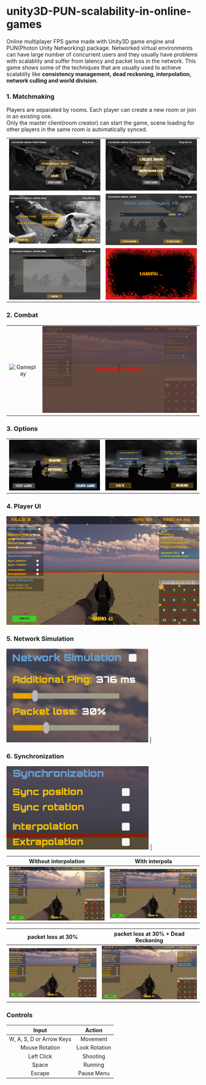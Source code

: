 # unity3D-PUN-scalability-in-online-games

Online multiplayer FPS game made with Unity3D game engine and PUN(Photon Unity Networking) package.
Networked virtual environments can have large number of concurrent users and they usually have problems with scalablity and suffer from 
latency and packet loss in the network.
This game shows some of the techniques that are usually used to achieve scalablity like **consistency management, dead reckoning,
interpolation, network culling and world division.**

<h3>1. Matchmaking</h3>
Players are separated by rooms. Each player can create a new room or join in an existing one. </br>
Only the master client(room creator) can start the game, scene loading for other players in the same room is automatically synced.

|                                                                  |                                                                  |
| :--------------------------------------------------------------: | :--------------------------------------------------------------: |
| <img  alt="Login" src="./Readme%20Resources/image/login.png"> | <img  alt="Matchmaking Options" src="./Readme%20Resources/image/matchmaking.png"> |
| <img  alt="New Room" src="./Readme%20Resources/image/new_room.png"> | <img  alt="Room Info" src="./Readme%20Resources/image/in_room.png"> |
| <img  alt="Room List" src="./Readme%20Resources/image/room_list.png"> | <img  alt="Loading" src="./Readme%20Resources/image/loading.png"> |

<h3>2. Combat</h3>

|                                                                  |                                                                  |
| :--------------------------------------------------------------: | :--------------------------------------------------------------: |
| ![Gameplay](Readme%20Resources/gif/combat.gif) | <img  alt="Matchmaking Options" src="./Readme%20Resources/image/respawning.png"> |

<h3>3. Options</h3>

|                                                                  |                                                                  |
| :--------------------------------------------------------------: | :--------------------------------------------------------------: |
| <img  alt="Pause Menu" src="./Readme%20Resources/image/pause_menu.png"> | <img  alt="Game Options" src="./Readme%20Resources/image/in_game_options.png"> |

<h3>4. Player UI</h3>
<img  alt="Player UI" src="./Readme%20Resources/image/player_ui.png">

<h3>5. Network Simulation</h3>
<img  alt="Network Simulation" src="./Readme%20Resources/image/network_simulation.png"> |

<h3>6. Synchronization</h3>
<img  alt="Synchronization" src="./Readme%20Resources/image/sync_options.png"> |

|                 Without interpolation                                                 |    With interpola                                                              |
| :--------------------------------------------------------------: | :--------------------------------------------------------------: |
| ![Gameplay](Readme%20Resources/gif/without_interpolation.gif) | ![Gameplay](Readme%20Resources/gif/with_interpolation.gif) |

|                packet loss at 30%                                         |    packet loss at 30% + Dead Reckoning                                                           |
| :--------------------------------------------------------------: | :--------------------------------------------------------------: |
| ![Gameplay](Readme%20Resources/gif/network_simulation.gif) | ![Gameplay](Readme%20Resources/gif/extrapolation.gif) |



<h3>Controls</h3>

|           Input          |     Action    |
|:------------------------:|:-------------:|
| W, A, S, D or Arrow Keys |    Movement   |
|      Mouse Rotation      | Look Rotation |
|        Left Click        |    Shooting   |
|           Space          |    Running    |
|          Escape          |   Pause Menu  |
